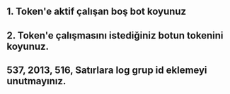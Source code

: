 ## 1. Token'e aktif çalışan boş bot koyunuz

## 2. Token'e çalışmasını istediğiniz botun tokenini koyunuz.

## 537,  2013, 516, Satırlara log grup id eklemeyi unutmayınız.
